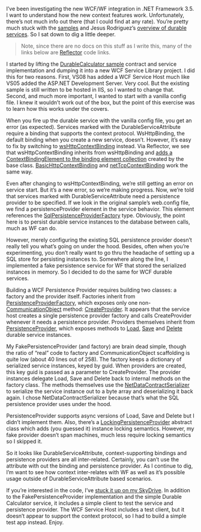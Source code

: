 I’ve been investigating the new WCF/WF integration in .NET Framework
3.5. I want to understand how the new context features work.
Unfortunately, there’s not much info out there (that I could find at any
rate). You’re pretty much stuck with the
[samples](http://www.microsoft.com/downloads/details.aspx?FamilyID=2611a6ff-fd2d-4f5b-a672-c002f1c09ccd&DisplayLang=en)
and Jesus Rodriguez’s [overview of durable
services](http://weblogs.asp.net/gsusx/archive/2007/06/14/orcas-durable-services.aspx).
So I sat down to dig a little deeper.

> Note, since there are no docs on this stuff as I write this, many of
> the links below are [Reflector](http://www.aisto.com/roeder/dotnet)
> code links.

I started by lifting the [DurableCalculator
sample](http://msdn2.microsoft.com/en-us/library/bb410782(VS.90).aspx)
contract and service implementation and dumping it into a new WCF
Service Library project. I did this for two reasons. First, VS08 has
added a WCF Service Host much like VS05 added the ASP.NET Development
Server. Very cool. But the existing sample is still written to be hosted
in IIS, so I wanted to change that. Second, and much more important, I
wanted to start with a vanilla config file. I knew it wouldn’t work out
of the box, but the point of this exercise was to learn how this works
under the covers.

When you fire up the durable service with the vanilla config file, you
get an error (as expected). Services marked with the
DurableServiceAttribute require a binding that supports the context
protocol. WsHttpBinding, the default binding when you create a new
service, doesn’t. However, it’s easy to fix by switching to
[wsHttpContextBinding](http://referencesource.microsoft.com/#System.ServiceModel/System/ServiceModel/WSHttpContextBinding.cs,a42bcbded9a8a4e9)
instead. Via Reflector, we see that wsHttpContextBinding inherits from
wsHttpBinding and [adds a ContextBindingElement to the binding element
collection](http://referencesource.microsoft.com/#System.ServiceModel/System/ServiceModel/WSHttpContextBinding.cs,0e68f000d4c87202)
created by the base class.
[BasicHttpContextBinding](http://referencesource.microsoft.com/#System.ServiceModel/System/ServiceModel/BasicHttpContextBinding.cs,b69fd93ab77f85aa)
and
[netTcpContextBinding](http://referencesource.microsoft.com/#System.ServiceModel/System/ServiceModel/NetTcpContextBinding.cs,c087854154279a2f)
work the same way.

Even after changing to wsHttpContextBinding, we’re still getting an
error on service start. But it’s a new error, so we’re making progress.
Now, we’re told that services marked with DurableServiceAttribute need a
persistence provider to be specified. If we look in the original
sample’s web.config file, we find a persistenceProvider element in the
service behavior. This element references the
[SqlPersistenceProviderFactory](http://referencesource.microsoft.com/#System.WorkflowServices/System/ServiceModel/Persistence/SqlPersistenceProviderFactory.cs,3f29f58c9fe37104)
type. Obviously, the point here is to persist durable service instances
to the database between calls, much as WF can do.

However, merely configuring the existing SQL persistence provider
doesn’t really tell you what’s going on under the hood. Besides, often
when you’re experimenting, you don’t really want to go thru the headache
of setting up a SQL store for persisting instances to. Somewhere along
the line, I implemented a fake persistence service for WF that stored
the serialized instances in memory. So I decided to do the same for WCF
durable services.

Building a WCF Persistence Provider requires building two classes: a
factory and the provider itself. Factories inherit from
[PersistenceProviderFactory](http://referencesource.microsoft.com/#System.WorkflowServices/System/ServiceModel/Persistence/PersistenceProviderFactory.cs,b38efb64c1b5437a),
which exposes only one
non-[CommunicationObject](http://msdn2.microsoft.com/en-us/library/system.servicemodel.channels.communicationobject.aspx)
method:
[CreateProvider](http://referencesource.microsoft.com/#System.WorkflowServices/System/ServiceModel/Persistence/PersistenceProviderFactory.cs,ab461aa283e7a4d7).
It appears that the service host creates a single persistence provider
factory and calls CreateProvider whenever it needs a persistence
provider. Providers themselves inherit from
[PersistenceProvider](http://referencesource.microsoft.com/#System.WorkflowServices/System/ServiceModel/Persistence/PersistenceProvider.cs,8496f7ccfc9160f3),
which exposes methods to
[Load](http://referencesource.microsoft.com/System.WorkflowServices/System/ServiceModel/Persistence/PersistenceProvider.cs.html#34611453bc4cfe69),
[Save](http://referencesource.microsoft.com/#System.WorkflowServices/System/ServiceModel/Persistence/PersistenceProvider.cs,df031aede3036ced)
and
[Delete](http://referencesource.microsoft.com/#System.WorkflowServices/System/ServiceModel/Persistence/PersistenceProvider.cs,1a6a98f80410b51d)
durable service instances.

My FakePersistenceProvider (and factory) are brain dead simple, though
the ratio of “real” code to factory and CommunicationObject scaffolding
is quite low (about 40 lines out of 258). The factory keeps a dictionary
of serialized service instances, keyed by guid. When providers are
created, this key guid is passed as a parameter to CreateProvider. The
provider instances delegate Load, Save and Delete back to internal
methods on the factory class. The methods themselves use the
[NetDataContractSerializer](http://msdn2.microsoft.com/en-us/library/system.runtime.serialization.netdatacontractserializer.aspx)
to serialize the service instance out to a byte array and deserializing
it back again. I chose NetDataContractSerializer because that’s what the
SQL persistence provider uses under the hood.

PersistenceProvider supports async versions of Load, Save and Delete but
I didn’t implement them. Also, there’s a
[LockingPersistenceProvider](http://referencesource.microsoft.com/#System.WorkflowServices/System/ServiceModel/Persistence/LockingPersistenceProvider.cs,8749710e6d0e6396)
abstract class which adds (you guessed it) instance locking semantics.
However, my fake provider doesn’t span machines, much less require
locking semantics so I skipped it.

So it looks like DurableServiceAttribute, context-supporting bindings
and persistence providers are all inter-related. Certainly, you can’t
use the attribute with out the binding and persistence provider. As I
continue to dig, I’m want to see how context inter-relates with WF as
well as it’s possible usage outside of DurableServiceAttribute based
scenarios.

If you’re interested in the code, I’ve [stuck it up on my
SkyDrive](http://cid-0d9bc809858885a4.skydrive.live.com/self.aspx/Public/Code/FakePersistenceProvider.zip).
In addition to the FakePersistenceProvider implementation and the simple
Durable Calculator service, it includes a simple client to test the
service and persistence provider. The WCF Service Host includes a test
client, but it doesn’t appear to support the context protocol, so I had
to build a simple test app instead. Enjoy.
